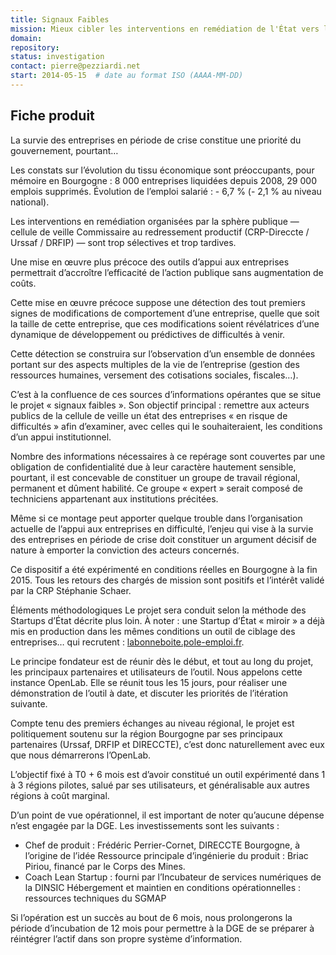 ```yaml
---
title: Signaux Faibles
mission: Mieux cibler les interventions en remédiation de l'État vers les entreprises en difficulté.
domain:
repository:
status: investigation
contact: pierre@pezziardi.net
start: 2014-05-15  # date au format ISO (AAAA-MM-DD)
---
```


## Fiche produit

La survie des entreprises en période de crise constitue une priorité du gouvernement, pourtant…

Les constats sur l’évolution du tissu économique sont préoccupants, pour mémoire en Bourgogne&nbsp;: 8&nbsp;000 entreprises liquidées depuis 2008, 29&nbsp;000 emplois supprimés. Évolution de l’emploi salarié : -&nbsp;6,7&nbsp;% (-&nbsp;2,1&nbsp;% au niveau national).

Les interventions en remédiation organisées par la sphère publique — cellule de veille Commissaire au redressement productif (CRP-Direccte / Urssaf / DRFIP) — sont trop sélectives et trop tardives.

Une mise en œuvre plus précoce des outils d’appui aux entreprises permettrait d’accroître l’efficacité de l’action publique sans augmentation de coûts.

Cette mise en œuvre précoce suppose une détection des tout premiers signes de modifications de comportement d’une entreprise, quelle que soit la taille de cette entreprise, que ces modifications soient révélatrices d’une dynamique de développement ou prédictives de difficultés à venir.

Cette détection se construira sur l’observation d’un ensemble de données portant sur des aspects multiples de la vie de l’entreprise (gestion des ressources humaines, versement des cotisations sociales, fiscales…).

C’est à la confluence de ces sources d’informations opérantes que se situe le projet «&nbsp;signaux faibles&nbsp;». Son objectif principal : remettre aux acteurs publics de la cellule de veille un état des entreprises «&nbsp;en risque de difficultés&nbsp;» afin d’examiner, avec celles qui le souhaiteraient, les conditions d’un appui institutionnel.

Nombre des informations nécessaires à ce repérage sont couvertes par une obligation de confidentialité due à leur caractère hautement sensible, pourtant, il est concevable de constituer un groupe de travail régional, permanent et dûment habilité. Ce groupe «&nbsp;expert&nbsp;» serait composé de techniciens appartenant aux institutions précitées.

Même si ce montage peut apporter quelque trouble dans l’organisation actuelle de l’appui aux entreprises en difficulté, l’enjeu qui vise à la survie des entreprises en période de crise doit constituer un argument décisif de nature à emporter la conviction des acteurs concernés.

Ce dispositif a été expérimenté en conditions réelles en Bourgogne à la fin 2015. Tous les retours des chargés de mission sont positifs et l’intérêt validé par la CRP Stéphanie Schaer.

Éléments méthodologiques
Le projet sera conduit selon la méthode des Startups d’État décrite plus loin. À noter : une Startup d’État «&nbsp;miroir&nbsp;» a déjà mis en production dans les mêmes conditions un outil de ciblage des entreprises… qui recrutent : [labonneboite.pole-emploi.fr](http://labonneboite.pole-emploi.fr).

Le principe fondateur est de réunir dès le début, et tout au long du projet, les principaux partenaires et utilisateurs de l’outil. Nous appelons cette instance OpenLab. Elle se réunit tous les 15 jours, pour réaliser une démonstration de l’outil à date, et discuter les priorités de l’itération suivante.

Compte tenu des premiers échanges au niveau régional, le projet est politiquement soutenu sur la région Bourgogne par ses principaux partenaires (Urssaf, DRFIP et DIRECCTE), c’est donc naturellement avec eux que nous démarrerons l’OpenLab.

L’objectif fixé à T0&nbsp;+&nbsp;6&nbsp;mois est d’avoir constitué un outil expérimenté dans 1 à 3 régions pilotes, salué par ses utilisateurs, et généralisable aux autres régions à coût marginal.

D’un point de vue opérationnel, il est important de noter qu’aucune dépense n’est engagée par la DGE. Les investissements sont les suivants :

- Chef de produit&nbsp;: Frédéric Perrier-Cornet, DIRECCTE Bourgogne, à l’origine de l’idée
Ressource principale d’ingénierie du produit&nbsp;: Briac Piriou, financé par le Corps des Mines.
- Coach Lean Startup&nbsp;: fourni par l’Incubateur de services numériques de la DINSIC
Hébergement et maintien en conditions opérationnelles&nbsp;: ressources techniques du SGMAP

Si l’opération est un succès au bout de 6 mois, nous prolongerons la période d’incubation de 12&nbsp;mois pour permettre à la DGE de se préparer à réintégrer l’actif dans son propre système d’information.
